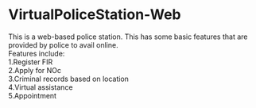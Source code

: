 # VirtualPoliceStation-Web
This is a web-based police station. This has some basic features that are provided by police to avail online.<br>
Features include:<br>
1.Register FIR<br>
2.Apply for NOc<br>
3.Criminal records based on location<br>
4.Virtual assistance<br>
5.Appointment<br>
